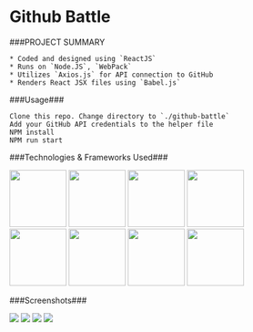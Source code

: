 # Github Battle

###PROJECT SUMMARY
```
* Coded and designed using `ReactJS`
* Runs on `Node.JS`, `WebPack`
* Utilizes `Axios.js` for API connection to GitHub
* Renders React JSX files using `Babel.js`
```

###Usage###
```
Clone this repo. Change directory to `./github-battle`
Add your GitHub API credentials to the helper file
NPM install
NPM run start
```

###Technologies & Frameworks Used###

<img src="http://baronkwan.github.io/assets/images/projects/logo/logo-react.png" width="100px">
<img src="http://baronkwan.github.io/assets/images/projects/logo/logo-babel.png" width="100px">
<img src="http://baronkwan.github.io/assets/images/projects/logo/logo-webpack.png" width="100px">
<img src="http://baronkwan.github.io/assets/images/projects/logo/logo-npm.png" width="100px">
<img src="http://baronkwan.github.io/assets/images/projects/logo/logo-css3.png" width="100px">
<img src="http://baronkwan.github.io/assets/images/projects/logo/logo-html5.png" width="100px">
<img src="http://baronkwan.github.io/assets/images/projects/logo/logo-javascript.png" width="100px">
<img src="http://baronkwan.github.io/assets/images/projects/logo/logo-json-api.png" width="100px">

###Screenshots###

<img src="http://baronkwan.github.io/assets/images/projects/screenshots/github_battle-1.png" />
<img src="http://baronkwan.github.io/assets/images/projects/screenshots/github_battle-2.png" />
<img src="http://baronkwan.github.io/assets/images/projects/screenshots/github_battle-3.png" />
<img src="http://baronkwan.github.io/assets/images/projects/screenshots/github_battle-4.png" />

